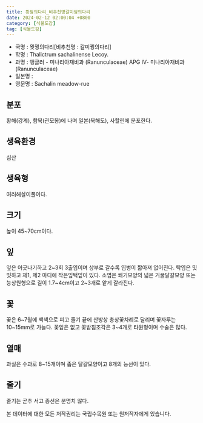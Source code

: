 ```yaml
---
title: 묏꿩의다리_비추천명갈미꿩의다리
date: 2024-02-12 02:00:04 +0800
category: [식물도감]
tag: [식물도감]
---
```




- 국명 : 묏꿩의다리[비추천명 : 갈미꿩의다리]
- 학명 : Thalictrum sachalinense Lecoy.
- 과명 : 앵글러 - 미나리아재비과 (Ranunculaceae) APG Ⅳ- 미나리아재비과 (Ranunculaceae)
- 일본명 : 
- 영문명 : Sachalin meadow-rue


## 분포
황해(강계), 함북(관모봉)에 나며 일본(북해도), 사할린에 분포한다.
## 생육환경
심산
## 생육형
여러해살이풀이다.
## 크기
높이 45~70cm이다.
## 잎
잎은 어긋나기하고 2~3회 3출엽이며 상부로 갈수록 엽병이 짧아져 없어진다. 탁엽은 밋밋하고 제1, 제2 마디에 작은잎턱잎이 있다. 소엽은 쐐기모양의 넓은 거꿀달걀모양 또는 능상원형으로 길이 1.7~4cm이고 2~3개로 얕게 갈라진다.
## 꽃
꽃은 6~7월에 백색으로 피고 줄기 끝에 산방상 총상꽃차례로 달리며 꽃자루는 10~15mm로 가늘다. 꽃잎은 없고 꽃받침조각은 3~4개로 타원형이며 수술은 많다.
## 열매
과실은 수과로 8~15개이며 좁은 달걀모양이고 8개의 능선이 있다.
## 줄기
줄기는 곧추 서고 종선은 분명치 않다.






본 데이터에 대한 모든 저작권리는 국립수목원 또는 원저작자에게 있습니다.
